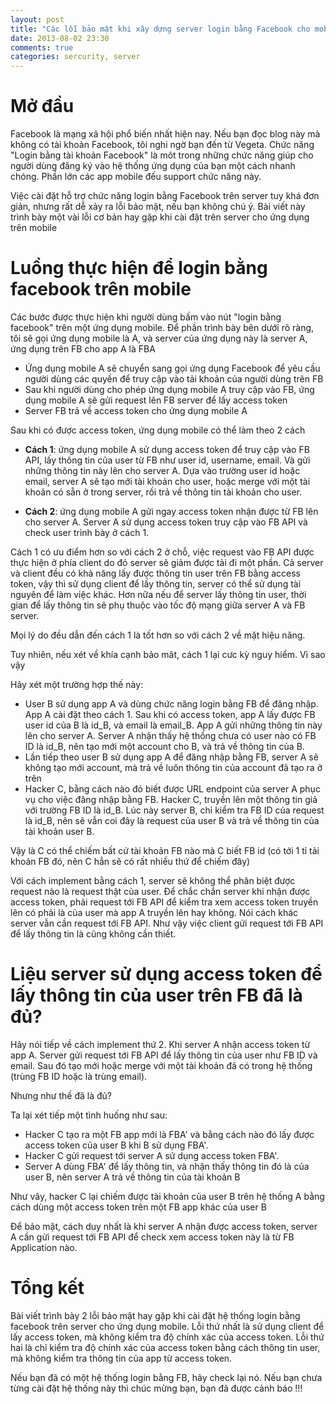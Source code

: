 ```yaml
---
layout: post
title: "Các lỗi bảo mật khi xây dựng server login bằng Facebook cho mobile app"
date: 2013-08-02 23:30
comments: true
categories: sercurity, server
---
```


# Mở đầu
Facebook là mạng xã hội phổ biến nhất hiện nay. Nếu bạn đọc blog này mà không có tài khoản
Facebook, tôi nghi ngờ bạn đến từ Vegeta. Chức năng "Login bằng tài khoản Facebook" là môt trong
những chức năng giúp cho người dùng đăng ký vào hệ thống ứng dụng của bạn một cách nhanh chóng.
Phần lớn các app mobile đếu support chức năng này.

Việc cài đặt hỗ trợ chức năng login bằng Facebook trên server tuy khá đơn giản, nhưng rất dễ xảy
ra lỗi bảo mật, nếu bạn không chú ý. Bài viết này trình bày một vài lỗi cơ bản hay gặp khi
cài đặt trên server cho ứng dụng trên mobile


# Luồng thực hiện để login bằng facebook trên mobile

Các bước được thực hiện khi người dùng bấm vào nút "login bằng facebook" trên một ứng dụng mobile.
Để phần trình bày bên dưới rõ ràng, tôi sẽ gọi ứng dụng mobile là A, và server của ứng dụng này
là server A, ứng dụng trên FB cho app A là FBA

+ Ứng dụng mobile A sẽ chuyển sang gọi ứng dụng Facebook để yêu cầu người dùng các quyền để truy
cập vào tải khoản của người dùng trên FB
+ Sau khi người dùng cho phép ứng dụng mobile A truy cập vào FB, ứng dụng mobile A sẽ gửi request
lên FB server để lấy access token
+ Server FB trả về access token cho ứng dụng mobile A

Sau khi có được access token, ứng dụng mobile có thể làm theo 2 cách

+ **Cách 1**: ứng dụng mobile A sử dụng access token để truy cập vào FB API, lấy thông tin của user
từ FB như user id, username, email. Và gửi những thông tin này lên cho server A. Dựa vào trường
user id hoặc email, server A sẽ tạo mới tài khoản cho user, hoặc merge với một tài khoản có sẵn
ở trong server, rồi trả về thông tin tài khoản cho user.

+ **Cách 2**: ứng dụng mobile A gửi ngay access token nhận được từ FB lên cho server A. Server A
sử dụng access token truy cập vào FB API và check user trình bày ở cách 1.

Cách 1 có ưu điểm hơn so với cách 2 ở chỗ, việc request vào FB API được thực hiện ở phía client
do đó server sẽ giảm được tải đi một phần. Cả server và client đều có khả năng lấy được thông
tin user trên FB bằng access token, vậy thì sử dụng client để lấy thông tin, server có
thể sử dụng tài nguyên để làm việc khác. Hơn nữa nếu để server lấy thông tin user, thời gian để
lấy thông tin sẽ phụ thuộc vào tốc độ mạng giữa server A và FB server.

Mọi lý do đều dẫn đến cách 1 là tốt hơn so với cách 2 về mặt hiệu năng.

Tuy nhiên, nếu xét về khía cạnh bảo mât, cách 1 lại cưc kỳ nguy hiểm. Vì sao vậy

Hãy xét một trường hợp thế này:

+ User B sử dụng app A và dùng chức năng login bằng FB để đăng nhập. App A cài đặt theo cách 1.
Sau khi có access token, app A lấy được FB user id của B là id_B, và email là email_B. App A
gửi những thông tin này lên cho server A. Server A nhận thấy hệ thống chưa có user nào có FB ID
là id_B, nên tạo mới một account cho B, và trả về thông tin của B.
+ Lần tiếp theo user B sử dụng app A để đăng nhập bằng FB, server A sẽ không tạo mới account,
    mà trả về luôn thông tin của account đã tạo ra ở trên
+ Hacker C, bằng cách nào đó biết được URL endpoint của server A phục vụ cho việc đăng nhập bằng FB.
Hacker C, truyền lên một thông tin giả với trường FB ID là id_B. Lúc này server B, chỉ kiểm tra FB
ID của request là id_B, nên sẽ vẫn coi đây là request của user B và trả về thông tin của tài khoản user B.

Vậy là C có thể chiếm bất cứ tài khoản FB nào mà C biết FB id (có tới 1 tỉ tải khoản FB đó, nên C hẳn sẽ có rất nhiều thứ để chiếm đây)

Với cách implement bằng cách 1, server sẽ không thể phân biệt được request nào là request thật của user.
Để chắc chắn server khi nhận được access token, phải request tới FB API để kiểm tra xem access token
truyền lên có phải là của user mà app A truyền lên hay không. Nói cách khác server vẫn cần request tới FB API.
Như vậy việc client gửi request tới FB API để lấy thông tin là cũng không cần thiết.

# Liệu server sử dụng access token để lấy thông tin của user trên FB đã là đủ?
Hãy nói tiếp về cách implement thứ 2. Khi server A nhận access token từ app A.
Server gửi request tới FB API để lấy thông tin của user như FB ID và email. Sau đó tạo mới hoặc merge
với một tài khoản đã có trong hệ thống (trùng FB ID hoặc là trùng email).

Nhưng như thế đã là đủ?

Ta lại xét tiếp một tình huống như sau:

+ Hacker C tạo ra một FB app mới là FBA' và bằng cách nào đó lấy được access token của user B khi B sử dụng FBA'.
+ Hacker C gửi request tới server A sử dụng access token FBA'.
+ Server A dùng FBA' để lấy thông tin, và nhận thấy thông tin đó là của user B, nên server A trả
về thông tin của tài khoản B

Như vây, hacker C lại chiếm được tài khoản của user B trên hệ thống A bằng cách dùng một access token
trên một FB app khác của user B

Để bảo mật, cách duy nhất là khi server A nhận được access token, server A cần gửi request tới FB API
để check xem access token này là từ FB Application nào.

# Tổng kết

Bài viết trình bày 2 lỗi bảo mật hay gặp khi cài đặt hệ thống login bằng facebook trên server cho
ứng dụng mobile. Lỗi thứ nhất là sử dụng client để lấy access token, mà không kiểm tra độ chính xác
của access token. Lỗi thứ hai là chỉ kiểm tra độ chính xác của access token bằng cách thông tin
user, mà không kiểm tra thông tin của app từ access token.

Nếu bạn đã có một hệ thống login bằng FB, hãy check lại nó. Nếu bạn chưa từng cài đặt hệ thống này
thì chúc mừng bạn, bạn đã được cảnh báo !!!
